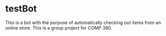 # testBot

This is a bot with the purpose of automatically checking out items from an online store. This is a group project for COMP 380.
